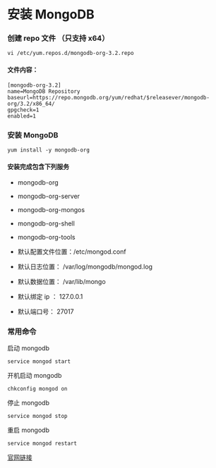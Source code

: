 # 安装 MongoDB

### 创建 repo 文件 （只支持 x64）
```shell
vi /etc/yum.repos.d/mongodb-org-3.2.repo
```

#### 文件内容：
```shell
[mongodb-org-3.2]
name=MongoDB Repository
baseurl=https://repo.mongodb.org/yum/redhat/$releasever/mongodb-org/3.2/x86_64/
gpgcheck=1
enabled=1
```

### 安装 MongoDB
```shell
yum install -y mongodb-org
```

#### 安装完成包含下列服务

- mongodb-org
- mongodb-org-server
- mongodb-org-mongos
- mongodb-org-shell
- mongodb-org-tools


- 默认配置文件位置：/etc/mongod.conf
- 默认日志位置： /var/log/mongodb/mongod.log
- 默认数据位置： /var/lib/mongo
- 默认绑定 ip ： 127.0.0.1
- 默认端口号： 27017

### 常用命令

启动 mongodb
```shell
service mongod start
```

开机启动 mongodb
```shell
chkconfig mongod on
```

停止 mongodb
```shell
service mongod stop
```

重启 mongodb
```shell
service mongod restart
```

[官网链接](https://docs.mongodb.org/master/tutorial/install-mongodb-on-red-hat/ "官网链接")
